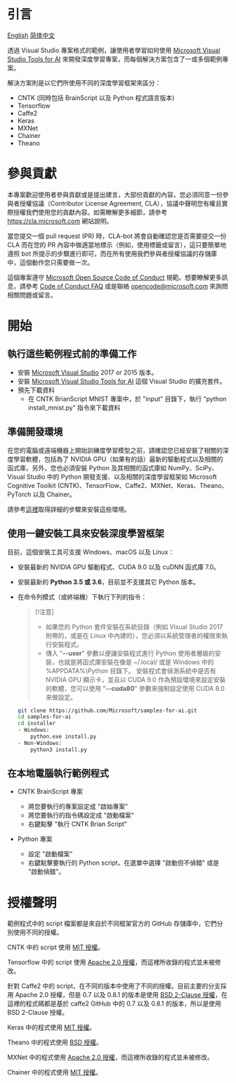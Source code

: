 # 引言

[English](/README.md) [简体中文](/zh-hans/README.md)

透過 Visual Studio 專案格式的範例，讓使用者學習如何使用 [Microsoft Visual Studio Tools for AI](https://github.com/Microsoft/vs-tools-for-ai) 來開發深度學習專案，而每個解決方案包含了一或多個範例專案。

解決方案則是以它們所使用不同的深度學習框架來區分：
- CNTK (同時包括 BrainScript 以及 Python 程式語言版本)
- Tensorflow
- Caffe2
- Keras
- MXNet
- Chainer
- Theano

# 參與貢獻

本專案歡迎使用者參與貢獻或是提出建言，大部份貢獻的內容，您必須同意一份參與者授權協議（Contributor License Agreement, CLA），協議中聲明您有權且實際授權我們使用您的貢獻內容。如需瞭解更多細節，請參考
https://cla.microsoft.com 網站說明。

當您提交一個 pull request (PR) 時，CLA-bot 將會自動確認您是否需要提交一份 CLA 而在您的 PR 內容中做適當地標示（例如，使用標籤或留言），這只要簡單地遵照 bot 所提示的步驟進行即可，而在所有使用我們參與者授權協議的存儲庫中，這個動作您只需要做一次。

這個專案遵守 [Microsoft Open Source Code of Conduct](https://opensource.microsoft.com/codeofconduct/) 規範。想要瞭解更多訊息，請參考 [Code of Conduct FAQ](https://opensource.microsoft.com/codeofconduct/faq/)
或是聯絡 [opencode@microsoft.com](mailto:opencode@microsoft.com) 來詢問相關問題或留言。

# 開始

## 執行這些範例程式前的準備工作
- 安裝 [Microsoft Visual Studio](https://www.visualstudio.com/) 2017 or 2015 版本。
- 安裝 [Microsoft Visual Studio Tools for AI](https://github.com/Microsoft/vs-tools-for-ai) 這個 Visual Studio 的擴充套件。
- 預先下載資料
    - 在 CNTK BrianScript MNIST 專案中，於 "input" 目錄下，執行 "python install_mnist.py" 指令來下載資料

## 準備開發環境
在您的電腦或遠端機器上開始訓練度學習模型之前，請確認您已經安裝了相關的深度學習軟體，包括為了 NVIDIA GPU（如果有的話）最新的驅動程式以及相關的函式庫，另外，您也必須安裝 Python 及其相關的函式庫如 NumPy、SciPy、Visual Studio 中的 Python 開發支援、以及相關的深度學習框架如 Microsoft Cognitive Toolkit (CNTK)、TensorFlow、Caffe2、MXNet、Keras、Theano、PyTorch 以及 Chainer。

請參考[這裡](https://github.com/Microsoft/vs-tools-for-ai/blob/master/docs/prepare-localmachine.md)取得詳細的步驟來安裝這些環境。

## 使用一鍵安裝工具來安裝深度學習框架

目前，這個安裝工具可支援 Windows、macOS 以及 Linux：

- 安裝最新的 NVIDIA GPU 驅動程式、CUDA 9.0 以及 cuDNN 函式庫 7.0。
- 安裝最新的 **Python 3.5 或 3.6**，目前並不支援其它 Python 版本。
- 在命令列模式（或終端機）下執行下列的指令：
   > [!注意]
   >
   > - 如果您的 Python 套件安裝在系統目錄（例如 Visual Studio 2017 附帶的，或是在 Linux 中內建的），您必須以系統管理者的權限來執行安裝程式。
   > - 傳入 "**--user**" 參數以便讓安裝程式進行 Python 使用者層級的安裝，也就是將函式庫安裝在像是 ~/.local/ 或是 Windows 中的 %APPDATA%\Python 目錄下。
   > 安裝程式會偵測系統中是否有 NVIDIA GPU 顯示卡，並且以 CUDA 9.0 作為預設環境來設定安裝的軟體，您可以使用 "**--cuda80**" 參數來強制設定使用 CUDA 8.0 來做設定。
   
   ```bash
   git clone https://github.com/Microsoft/samples-for-ai.git
   cd samples-for-ai
   cd installer
   - Windows:
       python.exe install.py
   - Non-Windows:
       python3 install.py
   ```

## 在本地電腦執行範例程式

- CNTK BrainScript 專案
    - 將您要執行的專案設定成 "啟始專案"
    - 將您要執行的指令碼設定成 "啟動檔案"
    - 右鍵點擊 "執行 CNTK Brian Script"

- Python 專案
    - 設定 "啟動檔案"
    - 右鍵點擊要執行的 Python script，在選單中選擇 "啟動但不偵錯" 或是 "啟動偵錯"。


# 授權聲明

範例程式中的 script 檔案都是來自於不同框架官方的 GitHub 存儲庫中，它們分別使用不同的授權。

CNTK 中的 script 使用 [MIT 授權](https://en.wikipedia.org/wiki/MIT_License)。

Tensorflow 中的 script 使用 [Apache 2.0 授權](https://en.wikipedia.org/wiki/Apache_License#Version_2.0)，而這裡所收錄的程式並未被修改。

針對 Caffe2 中的 script，在不同的版本中使用了不同的授權。目前主要的分支採用 Apache 2.0 授權，但是 0.7 以及 0.8.1 的版本是使用 [BSD 2-Clause 授權](https://github.com/caffe2/caffe2/tree/v0.8.1)，在這裡的程式碼都是基於 caffe2 GitHub 中的 0.7 以及 0.8.1 的版本，所以是使用 BSD 2-Clause 授權。

Keras 中的程式使用 [MIT 授權](https://github.com/fchollet/keras/blob/master/LICENSE)。

Theano 中的程式使用 [BSD 授權](https://en.wikipedia.org/wiki/BSD_licenses)。

MXNet 中的程式使用 [Apache 2.0 授權](https://en.wikipedia.org/wiki/Apache_License#Version_2.0)，而這裡所收錄的程式並未被修改。

Chainer 中的程式使用 [MIT 授權](https://github.com/chainer/chainer/blob/master/LICENSE)。